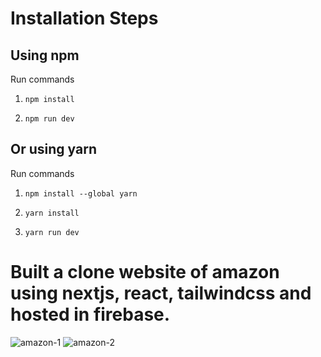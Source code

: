 # Installation Steps



## Using npm

Run commands

1) ```npm install```


2) ```npm run dev```


## Or using yarn

Run commands 

1) ```npm install --global yarn```

2) ```yarn install```

3) ```yarn run dev```


# Built a clone website of amazon using nextjs, react, tailwindcss and hosted in firebase.


![amazon-1](https://user-images.githubusercontent.com/53457221/178165882-6c8da4a5-bf2c-4c27-bb96-56a6895a2bf1.PNG)
![amazon-2](https://user-images.githubusercontent.com/53457221/178165884-9da47d4a-40fb-41d0-8981-8d29c7f5495a.PNG)
